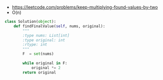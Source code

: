 - https://leetcode.com/problems/keep-multiplying-found-values-by-two
- O(n)

```python
class Solution(object):
    def findFinalValue(self, nums, original):
        """
        :type nums: List[int]
        :type original: int
        :rtype: int
        """
        F  = set(nums)
        
        while original in F:
            original *= 2
        return original
```